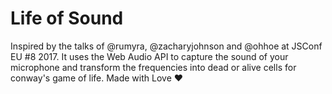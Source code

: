# Life of Sound
Inspired by the talks of @rumyra, @zacharyjohnson and @ohhoe at JSConf EU #8 2017.
It uses the Web Audio API to capture the sound of your microphone and transform the frequencies into dead or alive cells for conway's game of life.
Made with Love ❤️
